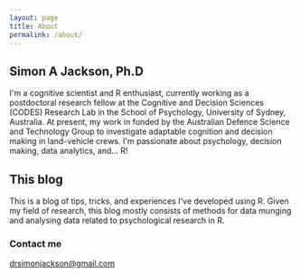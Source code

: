 ```yaml
---
layout: page
title: About
permalink: /about/
---
```


## Simon A Jackson, Ph.D

I'm a cognitive scientist and R enthusiast, currently working as a postdoctoral research fellow at the Cognitive and Decision Sciences (CODES) Research Lab in the School of Psychology, University of Sydney, Australia. At present, my work in funded by the Australian Defence Science and Technology Group to investigate adaptable cognition and decision making in land-vehicle crews. I'm passionate about psychology, decision making, data analytics, and... R!

## This blog

This is a blog of tips, tricks, and experiences I've developed using R. Given my field of research, this blog mostly consists of methods for data munging and analysing data related to psychological research in R.

### Contact me

[drsimonjackson@gmail.com](mailto:drsimonjackson@gmail.com)